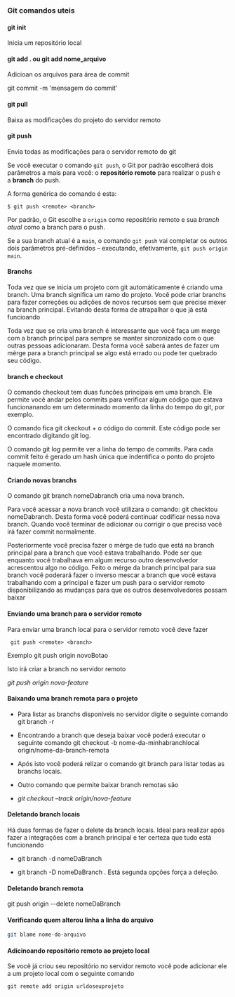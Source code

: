 ### Git comandos uteis

#### git init

Inicia um repositório local

#### git add . ou git add nome_arquivo

Adicioan os arquivos para área de commit

git commit -m 'mensagem do commit'

#### git pull

Baixa as modificações do projeto do servidor remoto

#### git push

Envia todas as modificações para o servidor remoto do git

Se você executar o comando `git push`, o Git por padrão escolherá dois parâmetros a mais para você: o **repositório remoto** para realizar o push e a **branch** do push.

A forma genérica do comando é esta:

```
$ git push <remote> <branch>
```

Por padrão, o Git escolhe a `origin` como repositório remoto e sua *branch atual* como a branch para o push.

Se a sua branch atual é a `main`, o comando `git push` vai completar os outros dois parâmetros pré-definidos – executando, efetivamente, `git push origin main`.



#### Branchs

Toda vez que se inicia um projeto com git automáticamente é criando uma branch. Uma branch significa um ramo do projeto. Você pode criar branchs para fazer correções ou adições de novos recursos sem que precise mexer na branch principal. Evitando desta forma de atrapalhar o que já está funcioando

Toda vez que se cria uma branch é interessante que você faça um merge com a branch principal para sempre se manter sincronizado com o que outras pessoas adicionaram. Desta forma você saberá antes de fazer um mérge para a branch principal se algo está errado ou pode ter quebrado seu código.

#### branch e checkout

O comando checkout tem duas funcões principais em uma branch. Ele permite você andar pelos commits para verificar algum código que estava funcionanando em um determinado momento da linha do tempo do git, por exemplo.

O comando fica git ckeckout + o código do commit. Este código pode ser encontrado digitando git log.

O comando git log permite ver a linha do tempo de commits. Para cada commit feito é gerado um hash única que indentifica o ponto do projeto naquele momento.



#### Criando novas branchs

O comando git branch nomeDabranch cria uma nova branch. 

Para você acessar a nova branch você utilizara o comando: git checktou nomeDabranch. Desta forma você poderá continuar codificar nessa nova branch. Quando você terminar de adicionar ou corrigir o que precisa você irá fazer commit normalmente. 

Posteriormente você precisa fazer o mérge de tudo que está na branch principal para a branch que você estava trabalhando. Pode ser que enquanto você trabalhava em algum recurso outro desenvolvedor acrescentou algo no código. Feito o mérge da branch principal para sua branch você poderará fazer o inverso mescar a branch que você estava trabalhando com a principal e fazer um push para o servidor remoto disponibilizando as mudanças para que os outros desenvolvedores possam baixar

#### Enviando uma branch para o servidor remoto



Para enviar uma branch local para o servidor remoto você deve fazer

```
 git push <remote> <branch>
```

Exemplo git push origin novoBotao

Isto irá criar a branch no servidor remoto

*git push origin nova-feature*

#### Baixando uma branch remota para o projeto

- Para listar as branchs disponíveis no servidor digite o seguinte comando git branch -r

- Encontrando a branch que deseja baixar você poderá executar o seguinte comando git checkout -b nome-da-minhabranchlocal origin/nome-da-branch-remota

- Após isto você poderá relizar o comando git branch para listar todas as branchs locais. 

-  Outro comando que permite baixar branch remotas são

- *git checkout –track origin/nova-feature*

#### Deletando branch locais

Há duas formas de fazer o delete da branch locais. Ideal para realizar após fazer a integrações com a branch principal e ter certeza que tudo está funcionando

- git branch -d nomeDaBranch

- git branch -D nomeDaBranch . Está segunda opções força a deleção.

#### Deletando branch remota

git push origin --delete nomeDaBranch



#### Verificando quem alterou linha a linha do arquivo

```bash
git blame nome-do-arquivo
```

#### Adicinoando repositório remoto ao projeto local

Se você já criou seu repositório no servidor remoto você pode adicionar ele a um projeto local com o seguinte comando

```
git remote add origin urldoseuprojeto
``` 
